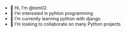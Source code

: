 - 👋 Hi, I’m @tom02
- 👀 I’m interested in pyhton programming
- 🌱 I’m currently learning python with django
- 💞️ I’m looking to collaborate on many Python projects

<!---
tom02/tom02 is a ✨ special ✨ repository because its `README.md` (this file) appears on your GitHub profile.
You can click the Preview link to take a look at your changes.
--->
